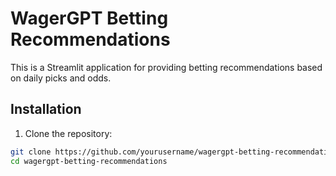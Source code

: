 # WagerGPT Betting Recommendations

This is a Streamlit application for providing betting recommendations based on daily picks and odds.

## Installation

1. Clone the repository:

```bash
git clone https://github.com/yourusername/wagergpt-betting-recommendations.git
cd wagergpt-betting-recommendations

